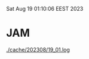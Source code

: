 Sat Aug 19 01:10:06 EEST 2023
# JAM
<a href='./cache/202308/19_01.log'>./cache/202308/19_01.log</a>
